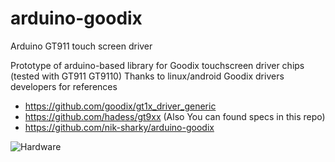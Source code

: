 # arduino-goodix
Arduino GT911 touch screen driver

Prototype of arduino-based library for Goodix touchscreen driver chips (tested with GT911 GT9110)
Thanks to linux/android Goodix drivers developers for references
* https://github.com/goodix/gt1x_driver_generic
* https://github.com/hadess/gt9xx (Also You can found specs in this repo)
* https://github.com/nik-sharky/arduino-goodix

![Hardware]()
